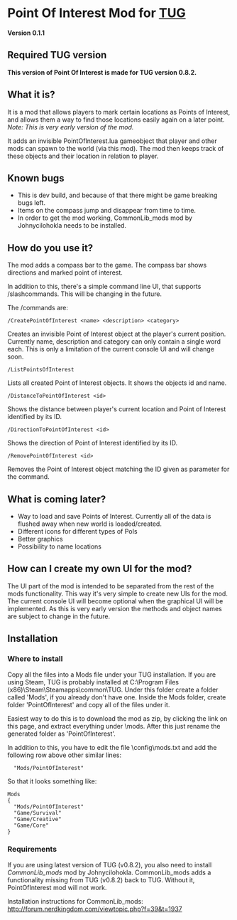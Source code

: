 # Point Of Interest Mod for [TUG](http://www.nerdkingdom.com/)

**Version 0.1.1**

## Required TUG version

**This version of Point Of Interest is made for TUG version 0.8.2.**

## What it is?

It is a mod that allows players to mark certain locations as Points of Interest, and allows them a way to find those locations easily again on a later point. *Note: This is very early version of the mod.*

It adds an invisible PointOfInterest.lua gameobject that player and other mods can spawn to the world (via this mod). The mod then keeps track of these objects and their location in relation to player.

## Known bugs

* This is dev build, and because of that there might be game breaking bugs left.
* Items on the compass jump and disappear from time to time.
* In order to get the mod working, CommonLib_mods mod by Johnycilohokla needs to be installed.

## How do you use it?

The mod adds a compass bar to the game. The compass bar shows directions and marked point of interest.

In addition to this, there's a simple command line UI, that supports /slashcommands. This will be changing in the future.

The /commands are:

```
/CreatePointOfInterest <name> <description> <category>
```
Creates an invisible Point of Interest object at the player's current position. Currently name, description and category can only contain a single word each. This is only a limitation of the current console UI and will change soon.
```
/ListPointsOfInterest
```
Lists all created Point of Interest objects. It shows the objects id and name.
```
/DistanceToPointOfInterest <id>
```
Shows the distance between player's current location and Point of Interest identified by its ID.
```
/DirectionToPointOfInterest <id>
```
Shows the direction of Point of Interest identified by its ID.
```
/RemovePointOfInterest <id>
```
Removes the Point of Interest object matching the ID given as parameter for the command.

## What is coming later?

* Way to load and save Points of Interest. Currently all of the data is flushed away when new world is loaded/created.
* Different icons for different types of PoIs
* Better graphics
* Possibility to name locations

## How can I create my own UI for the mod?

The UI part of the mod is intended to be separated from the rest of the mods functionality. This way it's very simple to create new UIs for the mod. The current console UI will become optional when the graphical UI will be implemented. As this is very early version the methods and object names are subject to change in the future.

## Installation

### Where to install

Copy all the files into a Mods file under your TUG installation. If you are using Steam, TUG is probably installed at C:\Program Files (x86)\Steam\Steamapps\common\TUG. Under this folder create a folder called 'Mods', if you already don't have one. Inside the Mods folder, create folder 'PointOfInterest' and copy all of the files under it.

Easiest way to do this is to download the mod as zip, by clicking the link on this page, and extract everything under <your TUG folder>\mods\. After this just rename the generated folder as 'PointOfInterest'.

In addition to this, you have to edit the file <your TUG folder>\config\mods.txt and add the following row above other similar lines:

```
  "Mods/PointOfInterest"
```

So that it looks something like:

```
Mods
{
  "Mods/PointOfInterest"
  "Game/Survival"
  "Game/Creative"
  "Game/Core"
}
```

### Requirements

If you are using latest version of TUG (v0.8.2), you also need to install *CommonLib_mods* mod by Johnycilohokla. CommonLib_mods adds a functionality missing from TUG (v0.8.2) back to TUG. Without it, PointOfInterest mod will not work.

Installation instructions for CommonLib_mods: http://forum.nerdkingdom.com/viewtopic.php?f=39&t=1937
